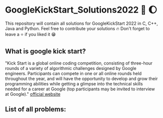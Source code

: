 # GoogleKickStart_Solutions2022 :rocket: :moon: 
This repository will contain all solutions for GoogleKickStart 2022 in C, C++, Java and Python. Feel free to contribute your solutions :fire: Don't forget to leave a :star: if you liked it :grin:

## What is google kick start?

"Kick Start is a global online coding competition, consisting of three-hour rounds of a variety of algorithmic challenges designed by Google engineers. Participants can compete in one or all online rounds held throughout the year, and will have the opportunity to develop and grow their programming abilities while getting a glimpse into the technical skills needed for a career at Google (top participants may be invited to interview at Google)." [official website](https://codingcompetitions.withgoogle.com/kickstart)

## List of all problems:
